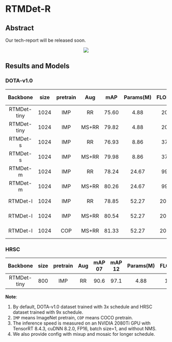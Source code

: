 # RTMDet-R

<!-- [ALGORITHM] -->

## Abstract

Our tech-report will be released soon.

<div align=center>
<img src="https://user-images.githubusercontent.com/12907710/192182907-f9a671d6-89cb-4d73-abd8-c2b9dada3c66.png"/>
</div>

## Results and Models

### DOTA-v1.0

|  Backbone   | size | pretrain |  Aug  |  mAP  | Params(M) | FLOPS(G) | TRT-FP16-Latency(ms) |                          Config                          |         Download          |
| :---------: | :--: | :------: | :---: | :---: | :-------: | :------: | :------------------: | :------------------------------------------------------: | :-----------------------: |
| RTMDet-tiny | 1024 |   IMP    |  RR   | 75.60 |   4.88    |  20.45   |         4.40         |        [config](./rotated_rtmdet_tiny-3x-dota.py)        | [model](<>) \|  [log](<>) |
| RTMDet-tiny | 1024 |   IMP    | MS+RR | 79.82 |   4.88    |  20.45   |         4.46         |      [config](./rotated_rtmdet_tiny-3x-dota_ms.py)       | [model](<>) \|  [log](<>) |
|  RTMDet-s   | 1024 |   IMP    |  RR   | 76.93 |   8.86    |  37.62   |         4.86         |         [config](./rotated_rtmdet_s-3x-dota.py)          | [model](<>) \|  [log](<>) |
|  RTMDet-s   | 1024 |   IMP    | MS+RR | 79.98 |   8.86    |  37.62   |         4.86         |        [config](./rotated_rtmdet_s-3x-dota_ms.py)        | [model](<>) \|  [log](<>) |
|  RTMDet-m   | 1024 |   IMP    |  RR   | 78.24 |   24.67   |  99.76   |         7.82         |         [config](./rotated_rtmdet_m-3x-dota.py)          | [model](<>) \|  [log](<>) |
|  RTMDet-m   | 1024 |   IMP    | MS+RR | 80.26 |   24.67   |  99.76   |         7.82         |        [config](./rotated_rtmdet_m-3x-dota_ms.py)        | [model](<>) \|  [log](<>) |
|  RTMDet-l   | 1024 |   IMP    |  RR   | 78.85 |   52.27   |  204.21  |        10.82         |         [config](./rotated_rtmdet_l-3x-dota.py)          | [model](<>) \|  [log](<>) |
|  RTMDet-l   | 1024 |   IMP    | MS+RR | 80.54 |   52.27   |  204.21  |        10.82         |        [config](./rotated_rtmdet_l-3x-dota_ms.py)        | [model](<>) \|  [log](<>) |
|  RTMDet-l   | 1024 |   COP    | MS+RR | 81.33 |   52.27   |  204.21  |        10.82         | [config](./rotated_rtmdet_l-coco_pretrain-3x-dota_ms.py) | [model](<>) \|  [log](<>) |

### HRSC

|  Backbone   | size | pretrain | Aug | mAP 07 | mAP 12 | Params(M) | FLOPS(G) |                   Config                   |         Download          |
| :---------: | :--: | :------: | :-: | :----: | :----: | :-------: | :------: | :----------------------------------------: | :-----------------------: |
| RTMDet-tiny | 800  |   IMP    | RR  |  90.6  |  97.1  |   4.88    |  12.54   | [config](./rotated_rtmdet_tiny-9x-hrsc.py) | [model](<>) \|  [log](<>) |

**Note**:

1. By default, DOTA-v1.0 dataset trained with 3x schedule and HRSC dataset trained with 9x schedule.
2. `IMP` means ImageNet pretrain, `COP` means COCO pretrain.
3. The inference speed is measured on an NVIDIA 2080Ti GPU with TensorRT 8.4.3, cuDNN 8.2.0, FP16, batch size=1, and
   without NMS.
4. We also provide config with mixup and mosaic for longer schedule.
